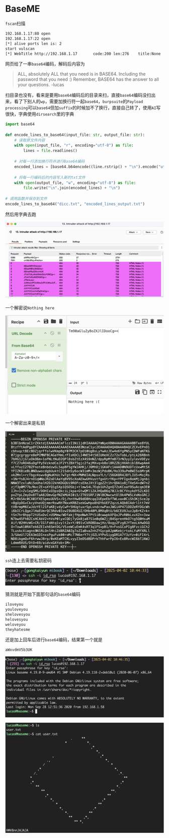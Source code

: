 # BaseME

`fscan`扫描

```
192.168.1.17:80 open
192.168.1.17:22 open
[*] alive ports len is: 2
start vulscan
[*] WebTitle http://192.168.1.17       code:200 len:276    title:None
```

网页给了一串`base64`编码，解码后内容为

> ALL, absolutely ALL that you need is in BASE64.
> Including the password that you need :)
> Remember, BASE64 has the answer to all your questions.
> -lucas

扫目录也没有，看来是要用`base64`编码后的目录来扫，直接`base64`编码没扫出来，看了下别人的`wp`，需要加换行符一起`base64`，`burpsuite`的`Payload processing`可以`base64`但加`suffix`的时候加不了换行，直接自己转了，使用`AI`写很快，字典使用`dirsearch`里的字典

```python
import base64

def encode_lines_to_base64(input_file: str, output_file: str):
    # 读取原文件内容
    with open(input_file, "r", encoding="utf-8") as file:
        lines = file.readlines()
    
    # 对每一行添加换行符并进行Base64编码
    encoded_lines = [base64.b64encode((line.rstrip() + "\n").encode("utf-8")).decode("utf-8") for line in lines]
    
    # 将每一行编码后的内容写入新的txt文件
    with open(output_file, "w", encoding="utf-8") as file:
        file.write("\n".join(encoded_lines) + "\n")

# 调用函数并保存到文件
encode_lines_to_base64("dicc.txt", "encoded_lines_output.txt")
```

然后用字典去跑

![](./img/BaseME-2.png)

一个解密说`Nothing here`

![](./img/BaseME-3.png)

一个解密出来是私钥

![](./img/BaseME-4.png)

`ssh`连上去需要私钥密码

![](./img/BaseME-5.png)

猜测就是开始下面那句话的`base64`编码

```
iloveyou
youloveyou
shelovesyou
helovesyou
weloveyou
theyhatesme
```

还是加上回车后进行`base64`编码，结果第一个就是

```
aWxvdmV5b3UK
```

![](./img/BaseME-6.png)

![](./img/BaseME-7.png)